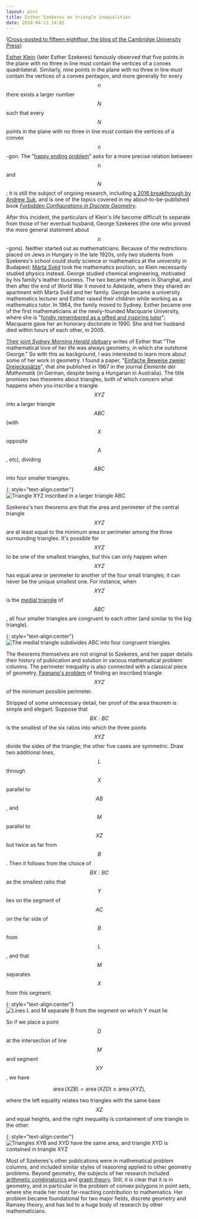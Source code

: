 ```yaml
---
layout: post
title: Esther Szekeres on triangle inequalities
date: 2018-04-13 14:01
---
```

([Cross-posted to fifteen eightfour, the blog of the Cambridge University Press](http://www.cambridgeblog.org/2018/04/esther-szekeres-on-triangle-inequalities/))

[Esther Klein](https://en.wikipedia.org/wiki/Esther_Szekeres) (later Esther Szekeres) famously observed that five points in the plane with no three in line must contain the vertices of a convex quadrilateral. Similarly, nine points in the plane with no three in line must contain the vertices of a convex pentagon, and more generally for every $$n$$ there exists a larger number $$N$$ such that every $$N$$ points in the plane with no three in line must contain the vertices of a convex $$n$$-gon. The "[happy ending problem](https://en.wikipedia.org/wiki/Happy_ending_problem)" asks for a more precise relation between $$n$$ and $$N$$; it is still the subject of ongoing research, including [a 2016 breakthrough by Andrew Suk](http://buff.ly/2rFeU3O), and is one of the topics covered in my about-to-be-published book _[Forbidden Configurations in Discrete Geometry](https://www.cambridge.org/core/books/forbidden-configurations-in-discrete-geometry/0A90D6B522B1DFF59641F086F149EA45)_.

After this incident, the particulars of Klein's life become difficult to separate from those of her eventual husband, George Szekeres (the one who proved the more general statement about $$n$$-gons). Neither started out as mathematicians. Because of the restrictions placed on Jews in Hungary in the late 1920s, only two students from Szekeres's school could study science or mathematics at the university in Budapest; [Márta Svéd](https://en.wikipedia.org/wiki/M%C3%A1rta_Sv%C3%A9d) took the mathematics position, so Klein necessarily studied physics instead. George studied chemical engineering, motivated by his family's leather business.
The two became refugees in Shanghai, and then after the end of World War II moved to Adelaide, where they shared an apartment with Márta Svéd and her family. George became a university mathematics lecturer and Esther raised their children while working as a mathematics tutor. In 1964, the family moved to Sydney. Esther became one of the first mathematicians at the newly-founded Macquarie University, where she is "[fondly remembered as a gifted and inspiring tutor](https://www.mq.edu.au/connect/alumni/news-and-events/sirius/alumni_13122011-sirius_magazine_publication_summer_2006.pdf)"; Macquarie gave her an honorary doctorate in 1990. She and her husband died within hours of each other, in 2005.

[Their joint _Sydney Morning Herald_ obituary](https://www.smh.com.au/news/obituaries/a-world-of-teaching-and-numbers--times-two/2005/11/06/1131211943674.html) writes of Esther that "The mathematical love of her life was always geometry, in which she outshone George." So with this as background, I was interested to learn more about some of her work in geometry. I found a paper, "[Einfache Beweise zweier Dreieckssätze](https://eudml.org/doc/140836)", that she published in 1967 in the journal _Elemente der Mathematik_ (in German, despite being a Hungarian in Australia). The title promises two theorems about triangles, both of which concern what happens when you inscribe a triangle $$XYZ$$ into a larger triangle $$ABC$$ (with $$X$$ opposite $$A$$, etc), dividing $$ABC$$ into four smaller triangles.

{: style="text-align:center"}
![Triangle XYZ inscribed in a larger triangle ABC]({{site.baseurl}}/assets/2018/klein-triangles-1.svg)

Szekeres's two theorems are that the area and perimeter of the central triangle $$XYZ$$ are at least equal to the minimum area or perimeter among the three surrounding triangles. It's possible for $$XYZ$$ to be one of the smallest triangles, but this can only happen when $$XYZ$$ has equal area or perimeter to another of the four small triangles; it can never be the unique smallest one. For instance, when $$XYZ$$ is the [medial triangle](https://en.wikipedia.org/wiki/Medial_triangle) of $$ABC$$, all four smaller triangles are congruent to each other (and similar to the big triangle).

{: style="text-align:center"}
![The medial triangle subdivides ABC into four congruent triangles]({{site.baseurl}}/assets/2018/klein-triangles-2.svg)

The theorems themselves are not original to Szekeres, and her paper details their history of publication and solution in various mathematical problem columns. The perimeter inequality is also connected with a classical piece of geometry, [Fagnano's problem](https://en.wikipedia.org/wiki/Fagnano%27s_problem) of finding an inscribed triangle $$XYZ$$ of the minimum possible perimeter.

Stripped of some unnecessary detail, her proof of the area theorem is simple and elegant. Suppose that $$BX:BC$$ is the smallest of the six ratios into which the three points $$XYZ$$ divide the sides of the triangle; the other five cases are symmetric. Draw two additional lines, $$L$$ through $$X$$ parallel to $$AB$$, and $$M$$ parallel to $$XZ$$ but twice as far from $$B$$. Then it follows from the choice of $$BX:BC$$ as the smallest ratio that $$Y$$ lies on the segment of $$AC$$ on the far side of $$B$$ from $$L$$, and that $$M$$ separates $$X$$ from this segment.

{: style="text-align:center"}
![Lines L and M separate B from the segment on which Y must lie]({{site.baseurl}}/assets/2018/klein-triangles-3.svg)

So if we place a point $$D$$ at the intersection of line $$M$$ and segment $$XY$$, we have

$$\operatorname{area}(XZB)=\operatorname{area}(XZD)
\le\operatorname{area}(XYZ),$$

where the left equality relates two triangles with the same base $$XZ$$ and equal heights, and the right inequality is containment of one triangle in the other.

{: style="text-align:center"}
![Triangles XYB and XYD have the same area, and triangle XYD is contained in triangle XYZ]({{site.baseurl}}/assets/2018/klein-triangles-4.png)

Most of Szekeres's other publications were in mathematical problem columns, and included similar styles of reasoning applied to other geometry problems. Beyond geometry, the subjects of her research included [arithmetic combinatorics](https://doi.org/10.1016/S0012-365X(98)00332-X) and [graph theory](http://www.jstor.org/stable/3612854). Still, it is clear that it is in geometry, and in particular in the problem of convex polygons in point sets, where she made her most far-reaching contribution to mathematics. Her problem became foundational for two major fields, discrete geometry and Ramsey theory, and has led to a huge body of research by other mathematicians.